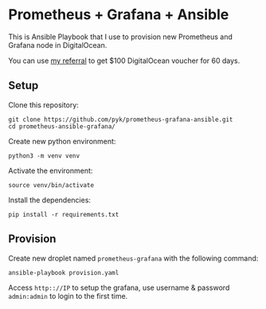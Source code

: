 # Prometheus + Grafana + Ansible
This is Ansible Playbook that I use to provision new Prometheus and Grafana
node in DigitalOcean.

You can use [my referral](https://m.do.co/c/ddb6db36549a) to get $100
DigitalOcean voucher for 60 days.

## Setup
Clone this repository:

    git clone https://github.com/pyk/prometheus-grafana-ansible.git
    cd prometheus-ansible-grafana/

Create new python environment:

    python3 -m venv venv

Activate the environment:

    source venv/bin/activate

Install the dependencies:

    pip install -r requirements.txt


## Provision

Create new droplet named `prometheus-grafana` with the following command:

    ansible-playbook provision.yaml

Access `http:://IP` to setup the grafana, use username & password `admin:admin`
to login to the first time.

